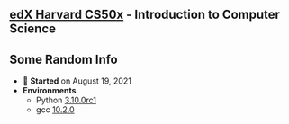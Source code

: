 ## [edX Harvard CS50x](https://www.edx.org/course/introduction-computer-science-harvardx-cs50x) - Introduction to Computer Science

## Some Random Info
* 📅 **Started** on August 19, 2021
* **Environments**
    * Python [3.10.0rc1](https://www.python.org/downloads/release/python-3100rc1/)
    * gcc [10.2.0](https://ftp.gnu.org/gnu/gcc/gcc-10.2.0/)